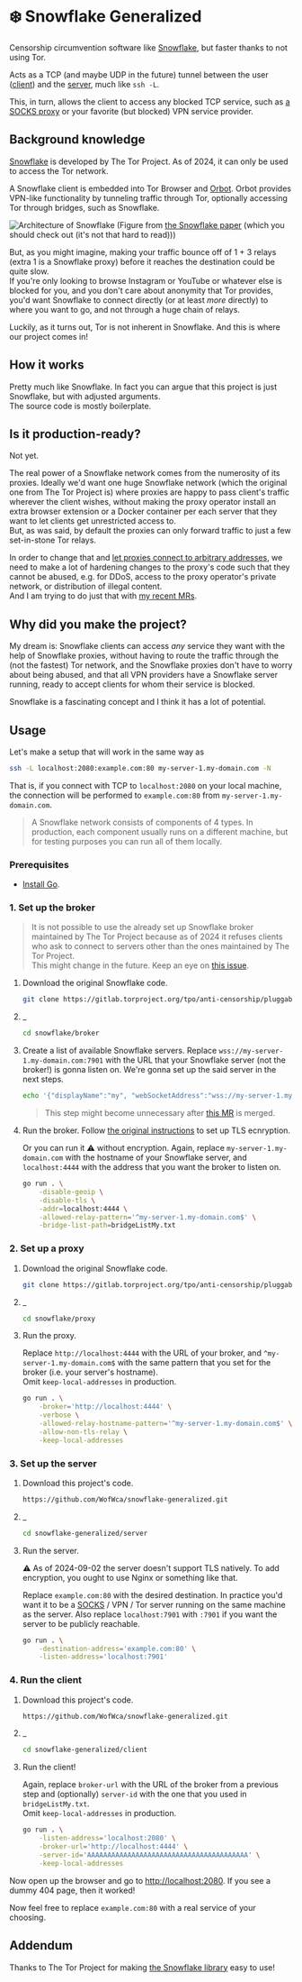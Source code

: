 # ❄️ Snowflake Generalized

Censorship circumvention software like
[Snowflake](https://snowflake.torproject.org/),
but faster thanks to not using Tor.

Acts as a TCP (and maybe UDP in the future) tunnel
between the user ([client](./client/main.go)) and
the [server](./server/main.go),
much like `ssh -L`.
<!-- As proposed in
["Snowflake as a generic TCP (UDP?) forwarder (like `ssh -L`)"](https://gitlab.torproject.org/tpo/anti-censorship/pluggable-transports/snowflake/-/issues/40168) -->

This, in turn, allows the client to access any blocked TCP service,
such as [a SOCKS proxy](https://github.com/serjs/socks5-server)
or your favorite (but blocked) VPN service provider.

## Background knowledge

[Snowflake](https://snowflake.torproject.org/) is developed by The Tor Project.
As of 2024, it can only be used to access the Tor network.

A Snowflake client is embedded into Tor Browser and [Orbot](https://orbot.app/).
Orbot provides VPN-like functionality by tunneling traffic through Tor,
optionally accessing Tor through bridges, such as Snowflake.

![Architecture of Snowflake](https://www.bamsoftware.com/papers/snowflake/architecture.jpg)
(Figure from
[the Snowflake paper](https://www.bamsoftware.com/papers/snowflake/)
(which you should check out (it's not that hard to read)))

But, as you might imagine,
making your traffic bounce off of 1 + 3 relays
(extra 1 is a Snowflake proxy) before it reaches the destination
could be quite slow.  
If you're only looking to browse Instagram or YouTube
or whatever else is blocked for you, and you don't care about anonymity
that Tor provides, you'd want Snowflake to connect directly
(or at least _more_ directly)
to where you want to go, and not through a huge chain of relays.

Luckily, as it turns out,
Tor is not inherent in Snowflake.
And this is where our project comes in!
<!-- Moreover, Snowflake isn't really concerned about
what kind of traffic you pass through it! -->

## How it works

Pretty much like Snowflake.
In fact you can argue that this project is just Snowflake,
but with adjusted arguments.  
The source code is mostly boilerplate.

<!-- ## Can I run a proxy to help others circumvent censorship? -->

## Is it production-ready?

Not yet.

The real power of a Snowflake network comes from
the numerosity of its proxies.
Ideally we'd want one huge Snowflake network
(which the original one from The Tor Project is)
where proxies are happy to pass client's traffic
wherever the client wishes,
without making the proxy operator install
an extra browser extension or a Docker container per each
server that they want to let clients get unrestricted access to.  
But, as was said, by default the proxies can only forward traffic to
just a few set-in-stone Tor relays.

In order to change that and
[let proxies connect to arbitrary addresses](https://gitlab.torproject.org/tpo/anti-censorship/pluggable-transports/snowflake/-/issues/40248),
we need to make a lot of hardening changes
to the proxy's code such that they cannot be abused,
e.g. for DDoS,
access to the proxy operator's private network,
or distribution of illegal content.  
And I am trying to do just that with
[my recent MRs](https://gitlab.torproject.org/tpo/anti-censorship/pluggable-transports/snowflake/-/merge_requests?scope=all&state=all&author_username=WofWca).

## Why did you make the project?

My dream is: Snowflake clients can access _any_ service they want
with the help of Snowflake proxies,
without having to route the traffic through the (not the fastest) Tor network,
and the Snowflake proxies don't have to worry about being abused,
and that all VPN providers have a Snowflake server running,
ready to accept clients for whom their service is blocked.

Snowflake is a fascinating concept and I think it has a lot of potential.

## Usage

Let's make a setup that will work in the same way as

```bash
ssh -L localhost:2080:example.com:80 my-server-1.my-domain.com -N
```

That is, if you connect with TCP to `localhost:2080` on your local machine,
the connection will be performed to `example.com:80` from
`my-server-1.my-domain.com`.

> A Snowflake network consists of components of 4 types.
> In production, each component usually runs on a different machine,
> but for testing purposes you can run all of them locally.

### Prerequisites

- [Install Go](https://go.dev/doc/install).

### 1. Set up the broker

> It is not possible to use the already set up Snowflake broker
> maintained by The Tor Project because as of 2024
> it refuses clients who ask to connect to servers other than
> the ones maintained by The Tor Project.  
> This might change in the future. Keep an eye on
> [this issue](https://gitlab.torproject.org/tpo/anti-censorship/pluggable-transports/snowflake/-/issues/40166).

1. Download the original Snowflake code.

    ```bash
    git clone https://gitlab.torproject.org/tpo/anti-censorship/pluggable-transports/snowflake.git
    ```

1. _

    ```bash
    cd snowflake/broker
    ```

1. Create a list of available Snowflake servers.
    Replace `wss://my-server-1.my-domain.com:7901` with the URL
    that your Snowflake server (not the broker!) is gonna listen on.
    We're gonna set up the said server in the next steps.

    ```bash
    echo '{"displayName":"my", "webSocketAddress":"wss://my-server-1.my-domain.com:7901", "fingerprint":"AAAAAAAAAAAAAAAAAAAAAAAAAAAAAAAAAAAAAAAA"}' > bridgeListMy.txt
    ```

    > This step might become unnecessary after
    > [this MR](https://gitlab.torproject.org/tpo/anti-censorship/pluggable-transports/snowflake/-/merge_requests/379)
    > is merged.

1. Run the broker.
    Follow
    [the original instructions](https://gitlab.torproject.org/tpo/anti-censorship/pluggable-transports/snowflake/-/tree/main/broker?ref_type=heads#running-your-own)
    to set up TLS ecnryption.

    Or you can run it ⚠️ without encryption.
    Again, replace `my-server-1.my-domain.com`
    with the hostname of your Snowflake server,
    and `localhost:4444` with the address that you want the broker to listen on.
    <!-- TODO after
    https://gitlab.torproject.org/tpo/anti-censorship/pluggable-transports/snowflake/-/merge_requests/381
    we're gonna say "host" instead of "hostname" and add port number. -->

    ```bash
    go run . \
        -disable-geoip \
        -disable-tls \
        -addr=localhost:4444 \
        -allowed-relay-pattern='^my-server-1.my-domain.com$' \
        -bridge-list-path=bridgeListMy.txt
    ```

### 2. Set up a proxy

1. Download the original Snowflake code.

    ```bash
    git clone https://gitlab.torproject.org/tpo/anti-censorship/pluggable-transports/snowflake.git
    ```

1. _

    ```bash
    cd snowflake/proxy
    ```

1. Run the proxy.

    Replace `http://localhost:4444` with the URL of your broker,
    and `^my-server-1.my-domain.com$` with the same pattern
    that you set for the broker (i.e. your server's hostname).  
    Omit `keep-local-addresses` in production.

    ```bash
    go run . \
        -broker='http://localhost:4444' \
        -verbose \
        -allowed-relay-hostname-pattern='^my-server-1.my-domain.com$' \
        -allow-non-tls-relay \
        -keep-local-addresses
    ```

### 3. Set up the server

1. Download this project's code.

    ```bash
    https://github.com/WofWca/snowflake-generalized.git
    ```

1. _

    ```bash
    cd snowflake-generalized/server
    ```

1. Run the server.

    ⚠️ As of 2024-09-02 the server doesn't support TLS natively.
    To add encryption, you ought to use Nginx or something like that.

    Replace `example.com:80` with the desired destination.
    In practice you'd want it to be a
    [SOCKS](https://github.com/serjs/socks5-server)
    / VPN / Tor server running on the same machine as the server.
    Also replace `localhost:7901` with `:7901` if you want the server
    to be publicly reachable.

    ```bash
    go run . \
        -destination-address='example.com:80' \
        -listen-address='localhost:7901'
    ```

### 4. Run the client

1. Download this project's code.

    ```bash
    https://github.com/WofWca/snowflake-generalized.git
    ```

1. _

    ```bash
    cd snowflake-generalized/client
    ```

1. Run the client!

    Again, replace `broker-url` with the URL of the broker
    from a previous step
    and (optionally) `server-id` with the one that you used
    in `bridgeListMy.txt`.  
    Omit `keep-local-addresses` in production.

    ```bash
    go run . \
        -listen-address='localhost:2080' \
        -broker-url='http://localhost:4444' \
        -server-id='AAAAAAAAAAAAAAAAAAAAAAAAAAAAAAAAAAAAAAAA' \
        -keep-local-addresses
    ```

Now open up the browser and go to <http://localhost:2080>.
If you see a dummy 404 page, then it worked!

Now feel free to replace `example.com:80` with a real service of your choosing.

<!-- ### Example setup with a SOCKS proxy

### Example setup with Tor -->

## Addendum
<!-- This is an implementation of the idea proposed in the
["Snowflake as a generic TCP (UDP?) forwarder (like `ssh -L`)"](https://gitlab.torproject.org/tpo/anti-censorship/pluggable-transports/snowflake/-/issues/40168)
issue. -->

Thanks to The Tor Project for making [the Snowflake library](https://gitlab.torproject.org/tpo/anti-censorship/pluggable-transports/snowflake/) easy to use!
